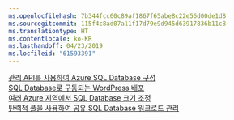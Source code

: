 ```yaml
---
ms.openlocfilehash: 7b344fcc60c89af1867f65abe8c22e56d00de1d8
ms.sourcegitcommit: 115f4c8ad07a11f17d79e9d945d63917836b11c8
ms.translationtype: HT
ms.contentlocale: ko-KR
ms.lasthandoff: 04/23/2019
ms.locfileid: "61593391"
---
```

[관리 API를 사용하여 Azure SQL Database 구성][1]   
[SQL Database로 구동되는 WordPress 배포][4]   
[여러 Azure 지역에서 SQL Database 크기 조정][2]   
[탄력적 풀을 사용하여 공유 SQL Database 워크로드 관리][3]

[1]: https://github.com/Azure-Samples/sql-database-java-manage-db
[2]: https://github.com/Azure-Samples/sql-database-java-manage-sql-databases-across-regions
[3]: ../java-sdk-manage-sql-elastic-pools.md
[4]: https://github.com/Azure-Samples/app-service-java-manage-data-connections-for-web-apps